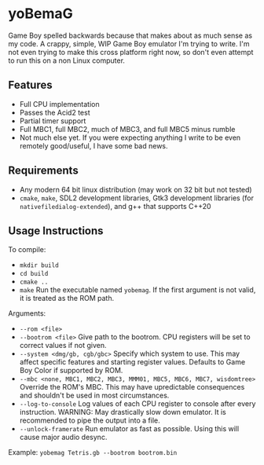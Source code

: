 # yoBemaG
Game Boy spelled backwards because that makes about as much sense as my code. A crappy, simple, WIP Game Boy emulator I'm trying to write. I'm not even trying to make this cross platform right now, so don't even attempt to run this on a non Linux computer.

## Features
* Full CPU implementation
* Passes the Acid2 test
* Partial timer support
* Full MBC1, full MBC2, much of MBC3, and full MBC5 minus rumble
* Not much else yet. If you were expecting anything I write to be even remotely good/useful, I have some bad news.

## Requirements
* Any modern 64 bit linux distribution (may work on 32 bit but not tested)
* `cmake`, `make`, SDL2 development libraries, Gtk3 development libraries (for `nativefiledialog-extended`), and g++ that supports C++20

## Usage Instructions
To compile:
* `mkdir build`
* `cd build`
* `cmake ..`
* `make`
Run the executable named `yobemag`. If the first argument is not valid, it is treated as the ROM path.

Arguments:
* `--rom <file>`
* `--bootrom <file>` Give path to the bootrom. CPU registers will be set to correct values if not given.
* `--system <dmg/gb, cgb/gbc>` Specify which system to use. This may affect specific features and starting register values. Defaults to Game Boy Color if supported by ROM.
* `--mbc <none, MBC1, MBC2, MBC3, MMM01, MBC5, MBC6, MBC7, wisdomtree>` Override the ROM's MBC. This may have upredictable consequences and shouldn't be used in most circumstances.
* `--log-to-console` Log values of each CPU register to console after every instruction. WARNING: May drastically slow down emulator. It is recommended to pipe the output into a file.
* `--unlock-framerate` Run emulator as fast as possible. Using this will cause major audio desync.

Example: `yobemag Tetris.gb --bootrom bootrom.bin`